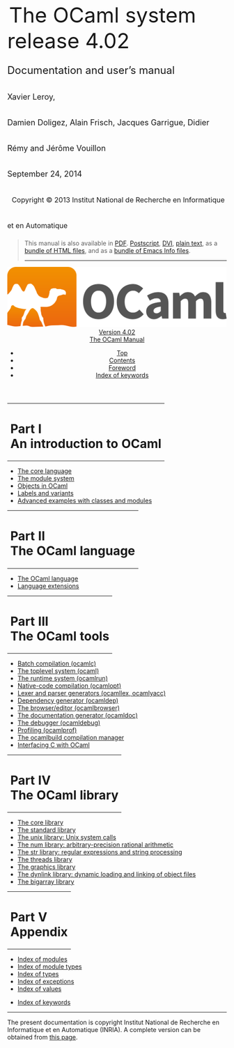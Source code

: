 <!-- ((! set title Manual !)) ((! set documentation !)) ((! set manual !)) ((! set nobreadcrumb !)) -->
<div class="manual content"><ul class="part_menu"></ul>


<div class="center">
&nbsp;<span style="font-size:xx-large"><span style="font-size:150%">The OCaml system <br>
 release 4.02<br>
<span style="font-size:x-large">Documentation and user’s manual <br>
<span style="font-size:large">Xavier Leroy, <br>
 Damien Doligez, Alain Frisch, Jacques Garrigue, Didier Rémy and Jérôme Vouillon <br>
 September&nbsp;24, 2014<br>
 &nbsp;
<span style="font-size:medium">Copyright © 2013 Institut National de
Recherche en Informatique et en Automatique
</span></span></span></span></span></div><blockquote class="quote">

This manual is also available in
<a href="http://caml.inria.fr/distrib/ocaml-4.02/ocaml-4.02-refman.pdf">PDF</a>.
<a href="http://caml.inria.fr/distrib/ocaml-4.02/ocaml-4.02-refman.ps.gz">Postscript</a>,
<a href="http://caml.inria.fr/distrib/ocaml-4.02/ocaml-4.02-refman.dvi.gz">DVI</a>,
<a href="http://caml.inria.fr/distrib/ocaml-4.02/ocaml-4.02-refman.txt">plain text</a>,
as a
<a href="http://caml.inria.fr/distrib/ocaml-4.02/ocaml-4.02-refman-html.tar.gz">bundle of HTML files</a>,
and as a
<a href="http://caml.inria.fr/distrib/ocaml-4.02/ocaml-4.02-refman.info.tar.gz">bundle of Emacs Info files</a>.
<hr style="height:2">
</blockquote><header><nav class="toc brand"><a class="brand" href="https://ocaml.org/"><img src="colour-logo-gray.svg" class="svg" alt="OCaml"></a></nav><nav class="toc"><div class="toc_version"><a href="/docs" id="version-select">Version 4.02</a></div><div class="toc_title"><a href="#">The OCaml Manual</a></div><ul><li class="top"><a href="#">Top</a></li>
<li><a href="manual001.html#start-section">Contents</a>
</li><li><a href="foreword.html#start-section">Foreword</a>
</li><li class="top"><a href="manual043.html#start-section">Index of keywords</a></li></ul></nav></header>
<table class="center"><tbody><tr><td><h1 class="part" id="sec6">Part&nbsp;I<br>
An introduction to OCaml</h1></td></tr>
</tbody></table>
<p>
<a id="p:tutorials"></a>
</p>
<ul>
<li><a href="coreexamples.html">The core language</a>
</li><li><a href="moduleexamples.html">The module system</a>
</li><li><a href="objectexamples.html">Objects in OCaml</a>
</li><li><a href="lablexamples.html">Labels and variants</a>
</li><li><a href="advexamples.html">Advanced examples with classes and modules</a>
</li></ul>
<table class="center"><tbody><tr><td><h1 class="part" id="sec58">Part&nbsp;II<br>
The OCaml language</h1></td></tr>
</tbody></table>
<p>
<a id="p:refman"></a>
</p>
<ul>
<li><a href="language.html">The OCaml language</a>
</li><li><a href="extn.html">Language extensions</a>
</li></ul>
<table class="center"><tbody><tr><td><h1 class="part" id="sec248">Part&nbsp;III<br>
The OCaml tools</h1></td></tr>
</tbody></table>
<p>
<a id="p:commands"></a></p>
<ul>
<li><a href="comp.html">Batch compilation (ocamlc)</a>
</li><li><a href="toplevel.html">The toplevel system (ocaml)</a>
</li><li><a href="runtime.html">The runtime system (ocamlrun)</a>
</li><li><a href="native.html">Native-code compilation (ocamlopt)</a>
</li><li><a href="lexyacc.html">Lexer and parser generators (ocamllex, ocamlyacc)</a>
</li><li><a href="depend.html">Dependency generator (ocamldep)</a>
</li><li><a href="browser.html">The browser/editor (ocamlbrowser)</a>
</li><li><a href="ocamldoc.html">The documentation generator (ocamldoc)</a>
</li><li><a href="debugger.html">The debugger (ocamldebug)</a>
</li><li><a href="profil.html">Profiling (ocamlprof)</a>
</li><li><a href="ocamlbuild.html">The ocamlbuild compilation manager</a>
</li><li><a href="intfc.html">Interfacing C with OCaml</a>
</li></ul>
<table class="center"><tbody><tr><td><h1 class="part" id="sec470">Part&nbsp;IV<br>
The OCaml library</h1></td></tr>
</tbody></table>
<p>
<a id="p:library"></a>
</p>
<ul>
<li><a href="core.html">The core library</a>
</li><li><a href="stdlib.html">The standard library</a>
</li><li><a href="libunix.html">The unix library: Unix system calls</a>
</li><li><a href="libnum.html">The num library: arbitrary-precision rational arithmetic</a>
</li><li><a href="libstr.html">The str library: regular expressions and string processing</a>
</li><li><a href="libthreads.html">The threads library</a>
</li><li><a href="libgraph.html">The graphics library</a>
</li><li><a href="libdynlink.html">The dynlink library: dynamic loading and linking of object files</a>
</li><li><a href="libbigarray.html">The bigarray library</a>
</li></ul>
<table class="center"><tbody><tr><td><h1 class="part" id="sec491">Part&nbsp;V<br>
Appendix</h1></td></tr>
</tbody></table>
<p>
<a id="p:appendix"></a></p><ul class="ftoc2"><li class="li-links">
<a href="../../api/4.02/index_modules.html">Index of modules</a>
</li><li class="li-links"><a href="../../api/4.02/index_module_types.html">Index of module types</a>
</li><li class="li-links"><a href="../../api/4.02/index_types.html">Index of types</a>
</li><li class="li-links"><a href="../../api/4.02/index_exceptions.html">Index of exceptions</a>
</li><li class="li-links"><a href="../../api/4.02/index_values.html">Index of values</a>
</li></ul><ul>
<li><a href="manual043.html">Index of keywords</a>
</li></ul>

<hr style="height:2">

<div class="copyright">The present documentation is copyright Institut National de Recherche en Informatique et en Automatique (INRIA). A complete version can be obtained from <a href="http://caml.inria.fr/pub/docs/manual-ocaml/">this page</a>.</div></div>